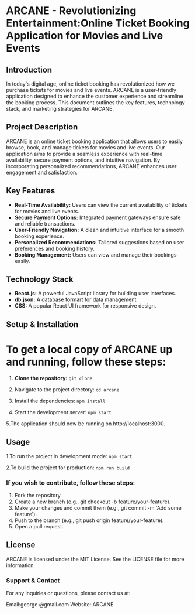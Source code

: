 # ARCANE - Revolutionizing Entertainment:Online Ticket Booking Application for Movies and Live Events

## Introduction

In today's digital age, online ticket booking has revolutionized how we purchase tickets for movies and live events. ARCANE is a user-friendly application designed to enhance the customer experience and streamline the booking process. This document outlines the key features, technology stack, and marketing strategies for ARCANE.

## Project Description

ARCANE is an online ticket booking application that allows users to easily browse, book, and manage tickets for movies and live events. Our application aims to provide a seamless experience with real-time availability, secure payment options, and intuitive navigation. By incorporating personalized recommendations, ARCANE enhances user engagement and satisfaction.

## Key Features

- **Real-Time Availability:** Users can view the current availability of tickets for movies and live events.
- **Secure Payment Options:** Integrated payment gateways ensure safe and reliable transactions.
- **User-Friendly Navigation:** A clean and intuitive interface for a smooth booking experience.
- **Personalized Recommendations:** Tailored suggestions based on user preferences and booking history.
- **Booking Management:** Users can view and manage their bookings easily.

## Technology Stack

- **React.js:** A powerful JavaScript library for building user interfaces.
- **db.json:** A database formart for data management.
- **CSS:** A popular React UI framework for responsive design.

## Setup & Installation

# To get a local copy of ARCANE up and running, follow these steps:

1. **Clone the repository:**
   `git clone`

2. Navigate to the project directory:
   `cd arcane`

3. Install the dependencies:
   `npm install`

4. Start the development server:
   `npm start`

5.The application should now be running on http://localhost:3000.

## Usage

1.To run the project in development mode:
`npm start`

2.To build the project for production:
`npm run build`

### If you wish to contribute, follow these steps:

1. Fork the repository.
2. Create a new branch (e.g., git checkout -b feature/your-feature).
3. Make your changes and commit them (e.g., git commit -m 'Add some feature').
4. Push to the branch (e.g., git push origin feature/your-feature).
5. Open a pull request.

## License

ARCANE is licensed under the MIT License. See the LICENSE file for more information.

### Support & Contact

For any inquiries or questions, please contact us at:

Email:george @gmail.com
Website: ARCANE
